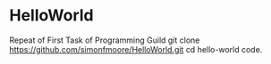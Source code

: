 # HelloWorld
Repeat of First Task of Programming Guild
git clone https://github.com/simonfmoore/HelloWorld.git
cd hello-world
code.
